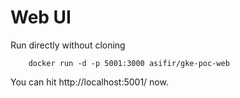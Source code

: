 # Web UI

Run directly without cloning

```
    docker run -d -p 5001:3000 asifir/gke-poc-web
``` 

You can hit http://localhost:5001/ now.